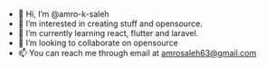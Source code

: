 - 👋 Hi, I’m @amro-k-saleh
- 👀 I’m interested in creating stuff and opensource.
- 🌱 I’m currently learning react, flutter and laravel.
- 💞️ I’m looking to collaborate on opensource
- 📫 You can reach me through email at amrosaleh63@gmail.com

<!---
amro-k-saleh/amro-k-saleh is a ✨ special ✨ repository because its `README.md` (this file) appears on your GitHub profile.
You can click the Preview link to take a look at your changes.
--->
